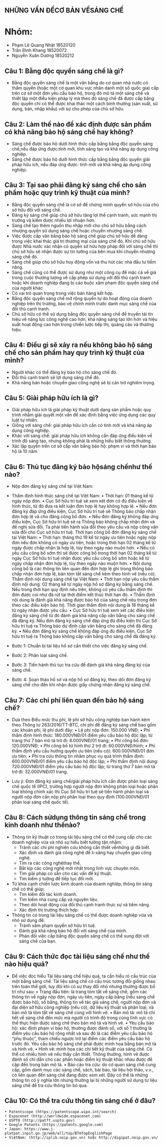 ## NHỮNG VẤN ĐỀCƠ BẢN VỀSÁNG CHẾ

# Nhóm: 
- Phạm Lê Quang Nhật 18520120
- Trần Đình Khang 18520072
- Nguyễn Xuân Dương 18520212


## Câu 1: Bằng độc quyền sáng chế là gì?

+ Bằng độc quyền sáng chế là một văn bằng do cơ quan nhà nước có thẩm quyền (hoặc một cơ quan khu vực nhân danh một số quốc gia) cấp trên cơ sở một đơn yêu cầu bảo hộ, trong đó mô tả một sáng chế và thiết lập một điều kiện pháp lý mà theo đó sáng chế đã được cấp bằng độc quyền chỉ có thể được khai thác một cách bình thường (sản xuất, sử dụng, bán, nhập khẩu) với sự cho phép của chủ sở hữu.

## Câu 2: Làm thế nào để xác định được sản phẩm có khả năng bảo hộ sáng chế hay không?

+ Sáng chế được bảo hộ dưới hình thức cấp bằng bằng độc quyền sáng chế,nếu đáp ứng được:tính mới, tính sáng tạo và khả năng áp dụng công nghiệp.
+ Sáng chế được bảo hộ dưới hình thức cấp bằng bằng độc quyền giải pháp hữu ích, nếu đáp ứng được: tính mới và khả năng áp dụng công nghiệp.

## Câu 3: Tại sao phải đăng ký sáng chế cho sản phẩm hoặc quy trình kỹ thuật của mình?
+ Bằng độc quyền sáng chế là cơ sở để chứng minh quyền sở hữu của chủ sở hữu đối với sáng chế.
+ Đăng ký sáng chế giúp chủ sở hữu tăng lợi thế cạnh tranh, sức mạnh thị trường và kiếm được nhiều lợi nhuận hơn.
+ Sáng chế tạo thêm nguồn thu nhập mới cho chủ sở hữu bằng cách nhượng quyền sử dụng sáng chế hoặc chuyển nhượng sáng chế.
+ Việc được cấp văn bằng bảo hộ sáng chế giúp chủ sở hữu dễ dàng trong việc khai thác giá trị thương mại của sáng chế đó. Khi chủ sở hữu được Nhà nước xác nhận có quyền sở hữu hợp pháp đối với sáng chế thì chủ sở hữu sẽ nhận được sự tin tưởng của bên mua khi chuyển nhượng sáng chế đó.
+ Sáng chế giúp chủ sở hữu huy động vốn và thu hút các nhà đầu tư tiềm năng.
+ Sáng chế cũng có thể được sử dụng như một công cụ để mặc cả về giá trong cuộc thương lượng về cấp phép sử dụng với đối thủ cạnh tranh hoặc khi doanh nghiệp đang bị cáo buộc xâm phạm độc quyền sáng chế của người khác
+ Có vai trò quan trọng trong việc bán hàng kết hợp.
+ Bằng độc quyền sáng chế mở rộng quyền tự do hoạt động của doanh nghiệp trên thị trường, bảo vệ chính mình trước danh mục sáng chế của đối thủ cạnh tranh.
+ Chủ sở hữu có thể sử dụng bằng độc quyền sáng chế để truyền tải tín hiệu về năng lực công nghệ cao hơn, khả năng sáng tạo lớn hơn và hiệu suất hoạt động cao hơn trong chiến lược tiếp thị, quảng cáo và thương hiệu.

## Câu 4: Điều gì sẽ xảy ra nếu không bảo hộ sáng chế cho sản phẩm hay quy trình kỹ thuật của mình?

+ Người khác có thể đăng ký bảo hộ cho sáng chế đó.
+ Đối thủ cạnh tranh sẽ lợi dụng sáng chế đó.
+ Khả năng bán hoặc chuyển giao công nghệ sẽ bị cản trở nghiêm trọng.

## Câu 5: Giải pháp hữu ích là gì?

+ Giải pháp hữu ích là giải pháp kỹ thuật dưới dạng sản phẩm hoặc quy trình nhằm giải quyết một vấn đề xác định bằng việc ứng dụng các quy luật tự nhiên.
+ Giống với sáng chế: giải pháp hữu ích cần có tính mới và khả năng áp dụng công nghiệp.
+ Khác với sáng chế: giải pháp hữu ích không cần đáp ứng điều kiện về trình độ sáng tạo, nhưng không phải là những hiểu biết thông thường.
+ Xác lập quyền trên cơ sở cấp văn bằng bảo hộ: phạm vi và thời hạn bảo hộ là 10 năm

## Câu 6: Thủ tục đăng ký bảo hộsáng chếnhư thế nào?

+ Nộp đơn đăng ký sáng chế tại Việt Nam:
+ Thẩm định hình thức sáng chế tại Việt Nam:
    • Thời hạn: 01 tháng kể từ ngày nộp đơn.
    • Cục Sở hữu trí tuệ sẽ xem xét đơn có đủ điều kiện về hình thức, từ đó đưa
ra kết luận đơn hợp lệ hay không hợp lệ.
    • Nếu đơn đăng ký đáp ứng điều kiện, Cục Sở hữu trí tuệ sẽ Thông báo chấp nhận đơn hợp lệ và cho đăng công bố đơn.
    • Nếu đơn đăng ký không đáp ứng điều kiện, Cục Sở hữu trí tuệ sẽ ra Thông báo không chấp nhận đơn và đề nghị sửa đổi. Ta phải tiến hành sửa đổi theo yêu cầu và nộp công văn sửa đổi cho Cục sở hữu trí tuệ.
Thời hạn công bố đơn đăng ký sáng chế tại Việt Nam:
    • Thời hạn: tháng thứ 19 kể từ ngày ưu tiên hoặc ngày nộp đơn nếu đơn không có ngày ưu tiên, hoặc trong thời hạn 02 tháng kể từ ngày được chấp nhận là hợp lệ, tùy theo ngày nào muộn hơn.
    • Nếu có yêu cầu công bố sớm thì sẽ được công bố trong thời hạn 02 tháng kể từ ngày Cục Sở hữu trí tuệ nhận được yêu cầu công bố sớm hoặc kể từ ngày chấp nhận đơn hợp lệ, tùy theo ngày nào muộn hơn.
    • Nội dung công bố là các thông tin liên quan đến đơn hợp lệ ghi trong thông báo chấp nhận đơn hợp lệ, bản tóm tắt sáng chế kèm theo hình vẽ (nếu có).
Thẩm định nội dung sáng chế tại Việt Nam:
    • Thời hạn nộp yêu cầu thẩm định nội dung: 02 tháng kể từ ngày nộp hồ sơ
đăng ký bằng sáng chế. Nếu trong thời hạn quy định nêu trên, không có yêu cầu thẩm định thì đơn được coi như đã rút tại thời điểm kết thúc thời hạn đó.
    • Thẩm định nội dung là đánh giá khả năng được bảo hộ của sáng chế nêu trong đơn theo các điều kiện bảo hộ. Thời gian thẩm định nội dung là 18 tháng kể từ ngày nhận được yêu cầu.
    • Cục Sở hữu trí tuệ xem xét các điều kiện đăng ký sáng chế từ đó đánh giá khả năng cấp văn bằng cho sáng chế đã đăng ký. Nếu đơn đăng ký sáng chế đáp ứng đủ điều kiện thì Cục Sở hữu trí tuệ ra Thông báo dự định cấp văn bằng cho sáng chế đã đăng ký.
    • Nếu đơn đăng ký sáng chế không đáp ứng đủ điều kiện, Cục Sở hữu trí tuệ ra Thông báo không cấp văn bằng cho sáng chế đã đăng ký.

+ Bước 1: Chuẩn bị tài liệu hồ sơ cần thiết cho việc đăng ký sáng chế.
+ Bước 2: Phân loại sáng chế.
+ Bước 3: Tiến hành thủ tục tra cứu để đánh giá khả năng đăng ký của sáng chế.
+ Bước 4: Soạn thảo hồ sơ và nộp hồ sơ đăng ký, theo dõi đơn đăng ký sáng chế cho đến khi nhận được giấy chứng nhận đăng ký sáng chế.

## Câu 7: Các chi phí liên quan đến bảo hộ sáng chế?

+ Dựa theo Biểu mức thu phí, lệ phí sở hữu công nghiệp ban hành kèm theo Thông tư 263/2016/TT-BTC, chi phí để đăng ký sáng chế bao gồm các khoản phí, lệ phí dưới đây:
    • Lệ phí nộp đơn: 150.000 VNĐ;
    • Phí thẩm định hình thức: 180.000VNĐ/01 điểm yêu cầu bảo hộ độc lập; từ trang thứ 7 bản mô tả trở đi: 8.000VNĐ/01 trang;
    • Phí công bố đơn: 120.000VNĐ;
    • Phí công bố từ hình thứ 2 trở đi: 60.000VNĐ/hình;
    • Phí thẩm định yêu cầu hưởng quyền ưu tiên (nếu có): 600.000VNĐ/01 đơn ưu
tiên;
    • Phí tra cứu thông tin nhằm phục vụ quá trình thẩm định: 600.000VNĐ/01 điểm yêu cầu bảo hộ độc lập;
    • Phí thẩm định nội dung: 720.000VNĐ/01 điểm yêu cầu bảo hộ độc lập; từ trang thứ 7 bản mô tả trở đi: 32.000VNĐ/01 trang.

+ Lưu ý: Đơn đăng ký sáng chế/giải pháp hữu ích cần được phân loại sáng chế quốc tế (IPC), trường hợp người nộp đơn không phân loại hoặc phân loại không chính xác thì Cục Sở hữu trí tuệ sẽ tiến hành phân loại và người nộp đơn cần nộp phí phân loại theo quy định (100.000VNĐ/01 phân loại sáng chế quốc tế).
    
## Câu 8: Cách sửdụng thông tin sáng chế trong kinh doanh như thếnào?

+ Thông tin kỹ thuật có trong tài liệu sáng chế có thể cung cấp cho các doanh nghiệp vừa và nhỏ sự hiểu biết tường tận nhằm:
	+ Tránh các chi phí nghiên cứu không cần thiết vềnhững gì đã biết.
	+ Xác định và đánh giá công nghệ để li-xăng hay chuyển giao công nghệ.
	+ Tìm ra các công nghệthay thế.
	+ Bắt kịp các công nghệ mới nhất trong lĩnh vực chuyên môn.
	+ Tìm giải pháp có sẵn cho các vấn đề kỹ thuật.
	+ Tìm kiếm ý tưởng để tiếp tục đổi mới.
+ Từ khía cạnh chiến lược kinh doanh của doanh nghiệp, thông tin sáng chế có thể giúp:
	+ Tìm kiếm đối tác kinh doanh.
	+ Tìm kiếm nhà cung cấp và nguyên liệu.
	+ Theo dõi hoạt động của đối thủ cạnh tranh thực sự và tiềm năng.
	+ Xác định thị trường thích hợp.
+ Thông tin có trong tài liệu sáng chế có thể được doanh nghiệp vừa và nhỏ sử dụng để:
	+ Tránh xâm phạm quyền sở hữu trí tuệ.
	+ Đánh giá khả năng bảo hộ đối với sáng chế của mình.
	+ Phản đối việc cấp bằng độc quyền sáng chế có thể xung đột với sáng chế của bạn.

## Câu 9: Cách thức đọc tài liệu sáng chế như thế nào hiệu quả?
	
+ Để việc đọc hiểu Tài liệu sáng chế hiệu quả, ta cần hiểu rõ cấu trúc của một bằng sáng chế. Tài liệu sáng chế có cấu trúc tương đối giống nhau trên toàn thế giới, tuy đôi khi có sự thay đổi nhỏ nhưng thường được bố trí như sau:
    • Trang đầu tiên: là trang tóm tắt về sáng chế, gồm các thông tin về ngày nộp đơn, ngày ưu tiên, ngày cấp bằng (nếu sáng chế được bảo hộ), số bằng, thông tin về tác giả sáng chế, người nộp đơn và đại diện sở hữu công nghiệp (nếu có), dữ liệu kỹ thuật và phân loại, và bản mô tả tóm tắt về sáng chế cùng với hình vẽ.
    • Bản mô tả: mô tả chi tiết về sáng chế đến mức mà người có trình độ trong cùng
lĩnh vực có thể thực hiện được sáng chế theo bản mô tả và hình vẽ.
    • Yêu cầu bảo hộ: xác định phạm vi bảo hộ, thường được đánh số, với số 1 thường là điểm yêu cầu bảo hộ rộng nhất và sau đó là các điểm yêu cầu bảo hộ “phụ thuộc”, tham chiếu ngược trở lại điểm các điểm yêu cầu bảo hộ trước đó. Yêu cầu bảo hộ sáng chế phải được minh họa bằng bản mô tả và hình vẽ.
    • Hình vẽ: minh họa các chi tiết kỹ thuật của sáng chế. Có thể có nhiều hình vẽ nếu thấy cần thiết. Thông thường, hình vẽ được đánh số chỉ dẫn cho các phần hoặc
điểm kỹ thuật khác nhau được đề cập đến trong bản mô tả.
    • Báo cáo tra cứu: do cơ quan sáng chế cung cấp, gồm danh mục các sáng chế, sách, bài báo, tài liệu hội thảo, v.v., có liên quan đến sáng chế đang được xem xét. Đây có thể là những thông tin có ý nghĩa lớn nhưng thường lại bị những người sử dụng tư liệu sáng chế để tra cứu thông tin bỏ qua.


## Câu 10: Có thể tra cứu thông tin sáng chế ở đâu?
    • Patentscope (https://patentscope.wipo.int/search)
    • Espacenet (http://worldwide.espacenet.com)
    • USPTO (http://patft.uspto.gov)
    • Google Patents (https://patents.google.com)
    • Japan: https://www.j-platpat.inpit.go.jp/web/all/top/BTmTopEnglishPage
    • ViệtNam: (http://iplib.noip.gov.vn) hoặc http://digipat.noip.gov.vn/
